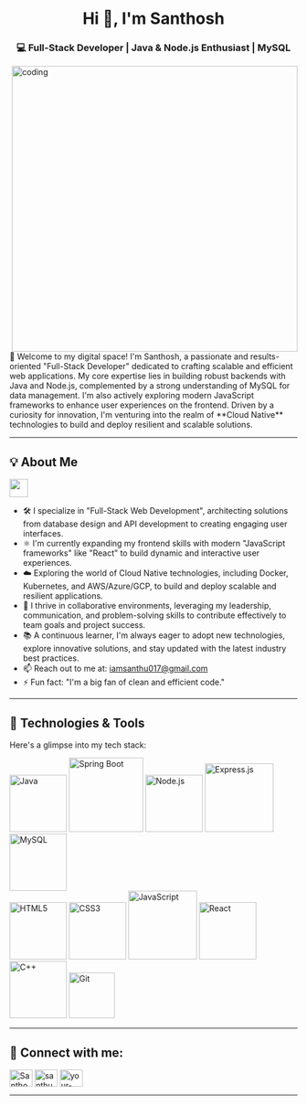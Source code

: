 <h1 align="center">Hi 👋, I'm Santhosh</h1>
<h3 align="center">💻 Full-Stack Developer | Java & Node.js Enthusiast | MySQL </h3>
<img align="right" alt="coding" width="500" src="https://user-images.githubusercontent.com/74038190/212749447-bfb7e725-6987-49d9-ae85-2015e3e7cc41.gif">

<p align="left">
  👋 Welcome to my digital space! I'm Santhosh, a passionate and results-oriented "Full-Stack Developer" dedicated to crafting scalable and efficient web applications. My core expertise lies in building robust backends with Java and Node.js, complemented by a strong understanding of MySQL for data management. I'm also actively exploring modern JavaScript frameworks to enhance user experiences on the frontend. Driven by a curiosity for innovation, I'm venturing into the realm of **Cloud Native** technologies to build and deploy resilient and scalable solutions.
</p>

---

## 💡 About Me

<img src = "https://media2.giphy.com/media/QssGEmpkyEOhBCb7e1/giphy.gif?cid=ecf05e47a0n3gi1bfqntqmob8g9aid1oyj2wr3ds3mg700bl&rid=giphy.gif" width = 32px>

* 🛠️ I specialize in "Full-Stack Web Development", architecting solutions from database design and API development to creating engaging user interfaces.
* ⚛️ I'm currently expanding my frontend skills with modern "JavaScript frameworks" like "React" to build dynamic and interactive user experiences.
* ☁️ Exploring the world of Cloud Native technologies, including Docker, Kubernetes, and AWS/Azure/GCP, to build and deploy scalable and resilient applications.
* 🚀 I thrive in collaborative environments, leveraging my leadership, communication, and problem-solving skills to contribute effectively to team goals and project success.
* 📚 A continuous learner, I'm always eager to adopt new technologies, explore innovative solutions, and stay updated with the latest industry best practices.
* 📫 Reach out to me at: iamsanthu017@gmail.com
* ⚡ Fun fact:  "I'm a big fan of clean and efficient code."

---

## 🔧 Technologies & Tools

<p align="left">
  Here's a glimpse into my tech stack:
</p>

<p align="left">
  <img src="https://img.shields.io/badge/Java-ED8B00?style=for-the-badge&logo=java&logoColor=white" alt="Java" width="100"/>
  <img src="https://img.shields.io/badge/Spring_Boot-6DB33F?style=for-the-badge&logo=spring-boot&logoColor=white" alt="Spring Boot" width="130"/>
  <img src="https://img.shields.io/badge/Node.js-43853D?style=for-the-badge&logo=node.js&logoColor=white" alt="Node.js" width="100"/>
  <img src="https://img.shields.io/badge/Express.js-000000?style=for-the-badge&logo=express&logoColor=white" alt="Express.js" width="120"/>
  <img src="https://img.shields.io/badge/MySQL-005C84?style=for-the-badge&logo=mysql&logoColor=white" alt="MySQL" width="100"/>

  <br/>
  <img src="https://img.shields.io/badge/HTML5-E34F26?style=for-the-badge&logo=html5&logoColor=white" alt="HTML5" width="100"/>
  <img src="https://img.shields.io/badge/CSS3-1572B6?style=for-the-badge&logo=css3&logoColor=white" alt="CSS3" width="100"/>
  <img src="https://img.shields.io/badge/JavaScript-F7DF1E?style=for-the-badge&logo=javascript&logoColor=black" alt="JavaScript" width="120"/>
  <img src="https://img.shields.io/badge/React-61DAFB?style=for-the-badge&logo=react&logoColor=black" alt="React" width="100"/>
  <img src="https://img.shields.io/badge/C%2B%2B-00599C?style=for-the-badge&logo=c%2B%2B&logoColor=white" alt="C++" width="100"/>
  <img src="https://img.shields.io/badge/Git-F05032?style=for-the-badge&logo=git&logoColor=white" alt="Git" width="80"/>
 
</p>

---




## 🔗 Connect with me:

<p align="left">
  <a href="https://www.linkedin.com/in/santhosh-a-s--/" target="blank"><img align="center" src="https://raw.githubusercontent.com/rahuldkjain/github-profile-readme-generator/master/src/images/icons/Social/linked-in-alt.svg" alt="Santhosh A S on LinkedIn" height="30" width="40" /></a>
  <a href="https://instagram.com/santhu_santhosh17" target="blank"><img align="center" src="https://raw.githubusercontent.com/rahuldkjain/github-profile-readme-generator/master/src/images/icons/Social/instagram.svg" alt="santhu_santhosh17 on Instagram" height="30" width="40" /></a>
  <a href="https://github.com/Santhu-017" target="blank"><img align="center" src="https://raw.githubusercontent.com/rahuldkjain/github-profile-readme-generator/master/src/images/icons/Social/github-alt.svg" alt="your-github-username on GitHub" height="30" width="40" /></a>
  <a href="mailto:iamsanthu017@gmail.com" aria-label="Email"><i class="fas fa-envelope"></i></a>
 
  </p>

---


